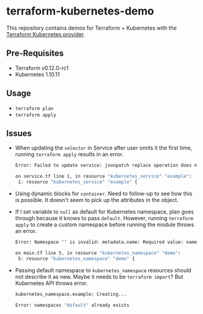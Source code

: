 # terraform-kubernetes-demo

This repository contains demos for Terraform + Kubernetes with the [Terraform
Kubernetes
provider](https://www.terraform.io/docs/providers/kubernetes/index.html).

## Pre-Requisites

* Terraform v0.12.0-rc1
* Kubernetes 1.10.11

## Usage

* `terraform plan`
* `terraform apply`

## Issues

* When updating the `selector` in Service after user omits it the first time,
  running `terraform apply` results in an error.

  ```sh
  Error: Failed to update service: jsonpatch replace operation does not apply: doc is missing key: /spec/selector

  on service.tf line 1, in resource "kubernetes_service" "example":
   1: resource "kubernetes_service" "example" {
  ```

* Using dynamic blocks for `container`. Need to follow-up to see how this is
  possible. It doesn't seem to pick up the attributes in the object.

* If I set variable to `null` as default for Kubernetes namespace, plan goes
  through because it knows to pass `default`. However, running `terraform apply`
  to create a custom namespace before running the module throws an error.

  ```sh
  Error: Namespace "" is invalid: metadata.name: Required value: name or generateName is required

  on main.tf line 5, in resource "kubernetes_namespace" "demo":
   5: resource "kubernetes_namespace" "demo" {
  ```

* Passing default namespace to `kubernetes_namespace` resources should not
  describe it as new. Maybe it needs to be `terraform import`? But Kubernetes
  API throws error.

  ```sh
  kubernetes_namespace.example: Creating...

  Error: namespaces "default" already exists
  ```